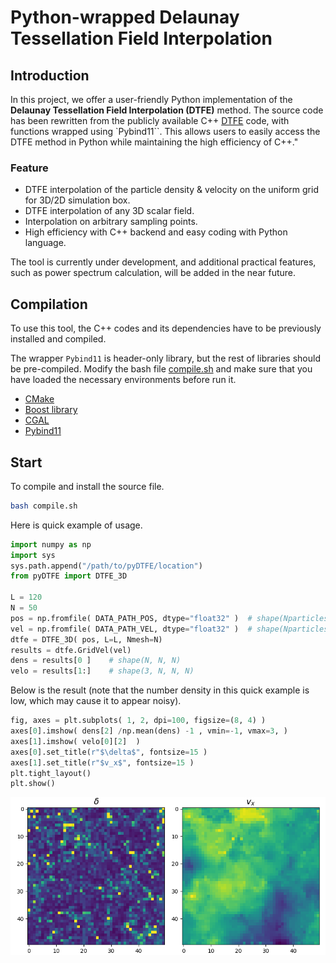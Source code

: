 
# Python-wrapped Delaunay Tessellation Field Interpolation

## Introduction

In this project, we offer a user-friendly Python implementation of the **Delaunay Tessellation Field Interpolation (DTFE)** method. The source code has been rewritten from the publicly available C++ [DTFE](https://github.com/MariusCautun/DTFE/) code, with functions wrapped using `Pybind11``. This allows users to easily access the DTFE method in Python while maintaining the high efficiency of C++."

### Feature
* DTFE interpolation of the particle density & velocity on the uniform grid for 3D/2D simulation box.
* DTFE interpolation of any 3D scalar field.
* Interpolation on arbitrary sampling points.
* High efficiency with C++ backend and easy coding with Python language.

The tool is currently under development, and additional practical features, such as power spectrum calculation, will be added in the near future.

## Compilation
To use this tool, the C++ codes and its dependencies have to be previously installed and compiled. 

The wrapper `Pybind11` is header-only library, but the rest of libraries should be pre-compiled. Modify the bash file [compile.sh](./compile.sh) and make sure that you have loaded the necessary environments before run it. 

* [CMake](https://cmake.org/)
* [Boost library](https://www.boost.org/)
* [CGAL](https://www.cgal.org/)
* [Pybind11](https://github.com/pybind/pybind11)



## Start

To compile and install the source file.
```bash
bash compile.sh
```

Here is quick example of usage. 

```python
import numpy as np
import sys
sys.path.append("/path/to/pyDTFE/location")
from pyDTFE import DTFE_3D

L = 120
N = 50
pos = np.fromfile( DATA_PATH_POS, dtype="float32" )  # shape(Nparticles, 3)
vel = np.fromfile( DATA_PATH_VEL, dtype="float32" )  # shape(Nparticles, 3)
dtfe = DTFE_3D( pos, L=L, Nmesh=N)
results = dtfe.GridVel(vel)
dens = results[0 ]    # shape(N, N, N)
velo = results[1:]    # shape(3, N, N, N)
```

Below is the result (note that the number density in this quick example is low, which may cause it to appear noisy).

```python
fig, axes = plt.subplots( 1, 2, dpi=100, figsize=(8, 4) )
axes[0].imshow( dens[2] /np.mean(dens) -1 , vmin=-1, vmax=3, )
axes[1].imshow( velo[0][2]  )
axes[0].set_title(r"$\delta$", fontsize=15 )
axes[1].set_title(r"$v_x$", fontsize=15 )
plt.tight_layout()
plt.show()
```
![alt text](./example/output.png)